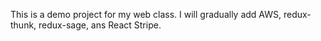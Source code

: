 This is a demo project for my web class. I will gradually add AWS, redux-thunk, redux-sage, ans React Stripe.
